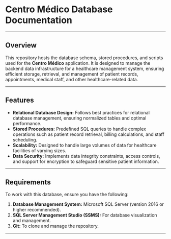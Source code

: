 # Centro Médico Database Documentation

---

## Overview

This repository hosts the database schema, stored procedures, and scripts used for the **Centro Médico** application. It is designed to manage the backend data infrastructure for a healthcare management system, ensuring efficient storage, retrieval, and management of patient records, appointments, medical staff, and other healthcare-related data.

---

## Features

- **Relational Database Design:** Follows best practices for relational database management, ensuring normalized tables and optimal performance.
- **Stored Procedures:** Predefined SQL queries to handle complex operations such as patient record retrieval, billing calculations, and staff scheduling.
- **Scalability:** Designed to handle large volumes of data for healthcare facilities of varying sizes.
- **Data Security:** Implements data integrity constraints, access controls, and support for encryption to safeguard sensitive patient information.

---

## Requirements

To work with this database, ensure you have the following:

1. **Database Management System:** Microsoft SQL Server (version 2016 or higher recommended).
2. **SQL Server Management Studio (SSMS):** For database visualization and management.
3. **Git:** To clone and manage the repository.

---


